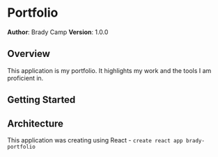 # Portfolio

**Author**: Brady Camp
**Version**: 1.0.0

## Overview

This application is my portfolio. It highlights my work and the tools I am proficient in.

## Getting Started


## Architecture

This application was creating using React - `create react app brady-portfolio`
